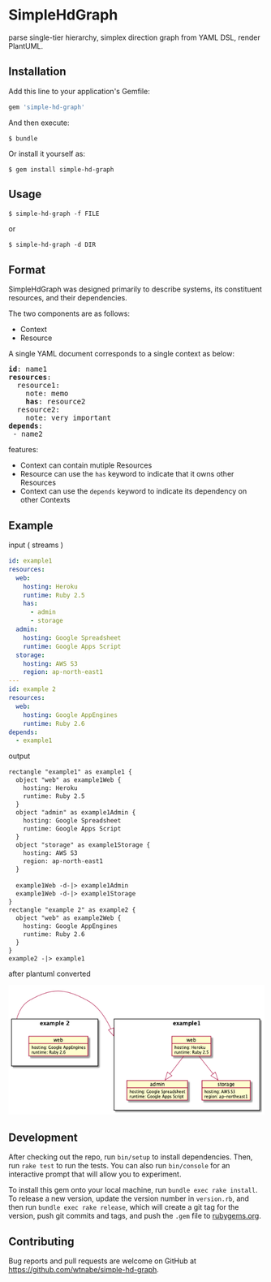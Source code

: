 # SimpleHdGraph

parse single-tier hierarchy, simplex direction graph from YAML DSL, render PlantUML.

## Installation

Add this line to your application's Gemfile:

```ruby
gem 'simple-hd-graph'
```

And then execute:

    $ bundle

Or install it yourself as:

    $ gem install simple-hd-graph

## Usage

    $ simple-hd-graph -f FILE

or

    $ simple-hd-graph -d DIR

## Format

SimpleHdGraph was designed primarily to describe systems, its constituent resources, and their dependencies.

The two components are as follows:

 * Context
 * Resource

A single YAML document corresponds to a single context as below:

<pre>
<b>id</b>: name1
<b>resources</b>:
  resource1:
    note: memo
    <b>has</b>: resource2
  resource2:
    note: very important
<b>depends</b>:
 - name2
</pre>

features:

 * Context can contain mutiple Resources
 * Resource can use the `has` keyword to indicate that it owns other Resources
 * Context can use the `depends` keyword to indicate its dependency on other Contexts

## Example

input ( streams )

```yaml
id: example1
resources:
  web:
    hosting: Heroku
    runtime: Ruby 2.5
    has:
      - admin
      - storage
  admin:
    hosting: Google Spreadsheet
    runtime: Google Apps Script
  storage:
    hosting: AWS S3
    region: ap-north-east1
---
id: example 2
resources:
  web:
    hosting: Google AppEngines
    runtime: Ruby 2.6
depends:
  - example1
```

output

```plantuml
rectangle "example1" as example1 {
  object "web" as example1Web {
    hosting: Heroku
    runtime: Ruby 2.5
  }
  object "admin" as example1Admin {
    hosting: Google Spreadsheet
    runtime: Google Apps Script
  }
  object "storage" as example1Storage {
    hosting: AWS S3
    region: ap-north-east1
  }

  example1Web -d-|> example1Admin
  example1Web -d-|> example1Storage
}
rectangle "example 2" as example2 {
  object "web" as example2Web {
    hosting: Google AppEngines
    runtime: Ruby 2.6
  }
}
example2 -|> example1
```

after plantuml converted

![example output converted by plantuml](example.png)

## Development

After checking out the repo, run `bin/setup` to install dependencies. Then, run `rake test` to run the tests. You can also run `bin/console` for an interactive prompt that will allow you to experiment.

To install this gem onto your local machine, run `bundle exec rake install`. To release a new version, update the version number in `version.rb`, and then run `bundle exec rake release`, which will create a git tag for the version, push git commits and tags, and push the `.gem` file to [rubygems.org](https://rubygems.org).

## Contributing

Bug reports and pull requests are welcome on GitHub at https://github.com/wtnabe/simple-hd-graph.
